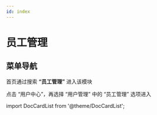 ```yaml
---
id: index
---
```


# 员工管理

## 菜单导航

首页通过搜索 **“员工管理”** 进入该模块

点击 “用户中心”，再选择 “用户管理” 中的 “员工管理” 选项进入


import DocCardList from '@theme/DocCardList';

<DocCardList />